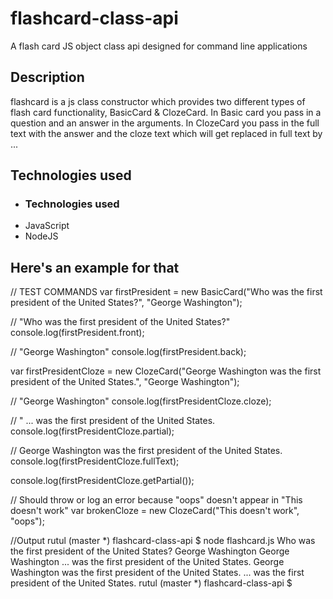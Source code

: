 # flashcard-class-api
A flash card JS object class api designed for command line applications

## Description
flashcard is a js class constructor which provides two different types of flash card functionality, BasicCard & ClozeCard. In Basic card you pass in a question and an answer in the arguments. In ClozeCard you pass in the full text with the answer and the cloze text which will get replaced in full text by ... 


## Technologies used
- ### Technologies used
- JavaScript
- NodeJS

## Here's an example for that
 // TEST COMMANDS
var firstPresident = new BasicCard("Who was the first president of the United States?", "George Washington");

// "Who was the first president of the United States?"
console.log(firstPresident.front);

// "George Washington"
console.log(firstPresident.back);

var firstPresidentCloze = new ClozeCard("George Washington was the first president of the United States.", "George Washington");

// "George Washington"
console.log(firstPresidentCloze.cloze);

// " ... was the first president of the United States.
console.log(firstPresidentCloze.partial);

// George Washington was the first president of the United States.
console.log(firstPresidentCloze.fullText);

console.log(firstPresidentCloze.getPartial());

// Should throw or log an error because "oops" doesn't appear in "This doesn't work"
var brokenCloze = new ClozeCard("This doesn't work", "oops"); 


//Output
rutul (master *) flashcard-class-api $ node flashcard.js
Who was the first president of the United States?
George Washington
George Washington
 ...  was the first president of the United States.
George Washington was the first president of the United States.
 ...  was the first president of the United States.
rutul (master *) flashcard-class-api $
